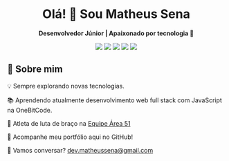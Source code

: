 <h1 align="center">Olá! 👋 Sou Matheus Sena</h1>
<p align="center">
  <b>Desenvolvedor Júnior | Apaixonado por tecnologia 🚀</b>
</p>

<p align="center">
  <img src="https://img.shields.io/badge/HTML-%23E34F26.svg?style=for-the-badge&logo=html5&logoColor=white" />
  <img src="https://img.shields.io/badge/CSS-%231572B6.svg?style=for-the-badge&logo=css3&logoColor=white" />
  <img src="https://img.shields.io/badge/JavaScript-%23F7DF1E.svg?style=for-the-badge&logo=javascript&logoColor=black" />
  <img src="https://img.shields.io/badge/PHP-%23777BB4.svg?style=for-the-badge&logo=php&logoColor=white" />
  <img src="https://img.shields.io/badge/MySQL-%234479A1.svg?style=for-the-badge&logo=mysql&logoColor=white" />
</p>

## 🚀 Sobre mim  
💡 Sempre explorando novas tecnologias.

📚 Aprendendo atualmente desenvolvimento web full stack com JavaScript na OneBitCode.

💪 Atleta de luta de braço na [Equipe Área 51](https://www.instagram.com/area51.equipe/)

💼 Acompanhe meu portfólio aqui no GitHub! 

📩 Vamos conversar? [dev.matheussena@gmail.com](mailto:dev.matheussena@gmail.com)  
